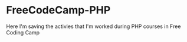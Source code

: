 # FreeCodeCamp-PHP
Here I'm saving the activies that I'm worked during PHP courses in Free Coding Camp
